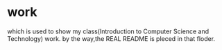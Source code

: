 # work
which is used to show my class(Introduction to Computer Science and Technology) work.
by the way,the REAL README is pleced in that floder.
